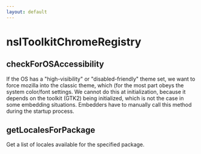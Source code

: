 ```yaml
---
layout: default
---
```


# nsIToolkitChromeRegistry #

## checkForOSAccessibility ##

If the OS has a "high-visibility" or "disabled-friendly" theme set,
we want to force mozilla into the classic theme, which (for the most part
obeys the system color/font settings. We cannot do this at initialization,
because it depends on the toolkit (GTK2) being initialized, which is
not the case in some embedding situations. Embedders have to manually
call this method during the startup process.


## getLocalesForPackage ##

Get a list of locales available for the specified package.

